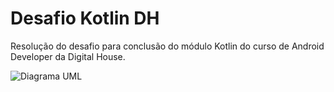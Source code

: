 # Desafio Kotlin DH
Resolução do desafio para conclusão do módulo Kotlin do curso de Android Developer da Digital House.

![Diagrama UML](https://user-images.githubusercontent.com/1889828/121789775-c7153e80-cba6-11eb-8a8f-d934e1c430bb.png)